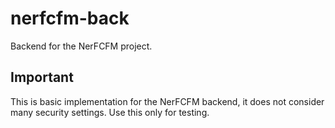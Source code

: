 # nerfcfm-back
Backend for the NerFCFM project.

## Important
This is basic implementation for the NerFCFM backend, it does not consider many security settings. Use this only for testing.
